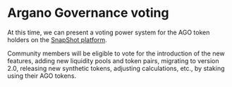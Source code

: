 # Argano Governance voting

At this time, we can present a voting power system for the AGO token holders on the [SnapShot platform](https://snapshot.page/#/).

Community members will be eligible to vote for the introduction of the new features, adding new liquidity pools and token pairs, migrating to version 2.0, releasing new synthetic tokens, adjusting calculations, etc., by staking using their AGO tokens.

